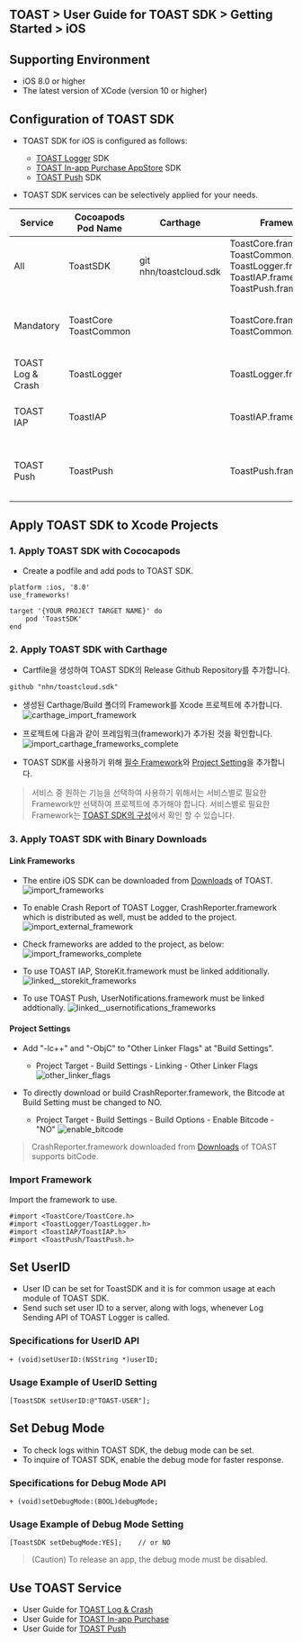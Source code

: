 ## TOAST > User Guide for TOAST SDK > Getting Started > iOS

## Supporting Environment

* iOS 8.0 or higher
* The latest version of XCode (version 10 or higher)

## Configuration of TOAST SDK

* TOAST SDK for iOS is configured as follows: 
    * [TOAST Logger](./log-collector-ios) SDK
    * [TOAST In-app Purchase AppStore](./iap-ios) SDK
    * [TOAST Push](./push-ios) SDK

* TOAST SDK services can be selectively applied for your needs.

| Service | Cocoapods Pod Name | Carthage | Framework | Dependency | Build Settings |
| ------- | ------------------ | -------- | --------- | ---------- | -------------- |
| All | ToastSDK | git nhn/toastcloud.sdk<br> | ToastCore.framework<br>ToastCommon.framework<br>ToastLogger.framework<br>ToastIAP.framework<br>ToastPush.framework |  |  |
| Mandatory | ToastCore<br>ToastCommon |  | ToastCore.framework<br>ToastCommon.framework |  | OTHER\_LDFLAGS = (<br>"-ObjC",<br>"-lc++"<br>); |
| TOAST Log & Crash | ToastLogger |  | ToastLogger.framework | [External & Optional]<br>\* CrashReporter.framework (Toast) |  |
| TOAST IAP | ToastIAP |  | ToastIAP.framework | \* StoreKit.framework<br><br>[Optional]<br>\* libsqlite3.tdb |  |
| TOAST Push | ToastPush |  | ToastPush.framework | \* UserNotifications.framework<br><br>[Optional]<br>\* PushKit.framework |  |

## Apply TOAST SDK to Xcode Projects

### 1. Apply TOAST SDK with Cococapods

* Create a podfile and add pods to TOAST SDK.

```podspec
platform :ios, '8.0'
use_frameworks!

target '{YOUR PROJECT TARGET NAME}' do
    pod 'ToastSDK'
end
```

### 2. Apply TOAST SDK with Carthage

* Cartfile을 생성하여 TOAST SDK의 Release Github Repository를 추가합니다.
```
github "nhn/toastcloud.sdk"
```

* 생성된 Carthage/Build 폴더의 Framework를 Xcode 프로젝트에 추가합니다. 
![carthage_import_framework](http://static.toastoven.net/toastcloud/sdk/ios/carthage_setting_01.png)

* 프로젝트에 다음과 같이 프레임워크(framework)가 추가된 것을 확인합니다.
![import_carthage_frameworks_complete](http://static.toastoven.net/toastcloud/sdk/ios/carthage_setting_02.png)

* TOAST SDK를 사용하기 위해 [필수 Framework](./getting-started-ios/#Add-Required-Framework)와 [Project Setting](./getting-started-ios/#Project-Settings)을 추가합니다.

> 서비스 중 원하는 기능을 선택하여 사용하기 위해서는 서비스별로 필요한 Framework만 선택하여 프로젝트에 추가해야 합니다.
> 서비스별로 필요한 Framework는 [TOAST SDK의 구성](./getting-started-ios/#TOAST-SDK의-구성)에서 확인 할 수 있습니다. 

### 3. Apply TOAST SDK with Binary Downloads

#### Link Frameworks

* The entire iOS SDK can be downloaded from [Downloads](../../../Download/#toast-sdk) of TOAST.  
![import_frameworks](http://static.toastoven.net/toastcloud/sdk/ios/overview_import_frameworks_folder.png)

* To enable Crash Report of TOAST Logger, CrashReporter.framework which is distributed as well, must be added to the project.
![import_external_framework](http://static.toastoven.net/toastcloud/sdk/ios/overview_import_external_folder.png)

* Check frameworks are added to the project, as below:  
![import_frameworks_complete](http://static.toastoven.net/toastcloud/sdk/ios/overview_import_complete_folder.png)

* To use TOAST IAP, StoreKit.framework must be linked additionally.
![linked__storekit_frameworks](http://static.toastoven.net/toastcloud/sdk/ios/overview_link_frameworks_StoreKit.png)

* To use TOAST Push, UserNotifications.framework must be linked addtionally.
![linked__usernotifications_frameworks](http://static.toastoven.net/toastcloud/sdk/ios/overview_link_frameworks_UserNotifications.png)


#### Project Settings

* Add "-lc++" and "-ObjC" to "Other Linker Flags" at "Build Settings".
    * Project Target - Build Settings - Linking - Other Linker Flags
![other_linker_flags](http://static.toastoven.net/toastcloud/sdk/ios/overview_settings_flags.png)

* To directly download or build CrashReporter.framework, the Bitcode at Build Setting must be changed to NO.  
    * Project Target - Build Settings - Build Options - Enable Bitcode - "NO"
![enable_bitcode](http://static.toastoven.net/toastcloud/sdk/ios/overview_settings_bitcode.png)
> CrashReporter.framework downloaded from [Downloads](../../../Download/#toast-sdk) of TOAST supports bitCode.

### Import Framework

Import the framework to use.

```objc
#import <ToastCore/ToastCore.h>
#import <ToastLogger/ToastLogger.h>
#import <ToastIAP/ToastIAP.h>
#import <ToastPush/ToastPush.h>
```

## Set UserID

* User ID can be set for ToastSDK and it is for common usage at each module of TOAST SDK.
* Send such set user ID to a server, along with logs, whenever Log Sending API of TOAST Logger is called.

### Specifications for UserID API

```objc
+ (void)setUserID:(NSString *)userID;
```

### Usage Example of UserID Setting

```objc
[ToastSDK setUserID:@"TOAST-USER"];
```
## Set Debug Mode

* To check logs within TOAST SDK, the debug mode can be set.
* To inquire of TOAST SDK, enable the debug mode for faster response.  

### Specifications for Debug Mode API


```objc
+ (void)setDebugMode:(BOOL)debugMode;
```

### Usage Example of Debug Mode Setting

```objc
[ToastSDK setDebugMode:YES];    // or NO
```

> (Caution) To release an app, the debug mode must be disabled.  

## Use TOAST Service

* User Guide for [TOAST Log & Crash](./log-collector-ios)
* User Guide for [TOAST In-app Purchase](./iap-ios)
* User Guide for [TOAST Push](./push-ios)
